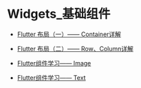 # Widgets_基础组件


- [Flutter 布局（一）—— Container详解](https://github.com/ybb963416867/flutter_app/blob/master/android/md/Container详解.md)

- [Flutter 布局（二）—— Row、Column详解](https://github.com/ybb963416867/flutter_app/blob/master/android/md/Row、Column详解.md)

- [Flutter组件学习—— Image](https://github.com/ybb963416867/flutter_app/blob/master/android/md/Image用法.md)

- [Flutter组件学习—— Text](https://github.com/ybb963416867/flutter_app/blob/master/android/md/Text用法.md)